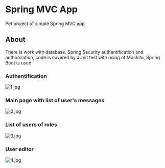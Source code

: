# Spring MVC App
Pet project of simple Spring MVC app

## About
There is work with database, Spring Security authentification and authorization,
code is covered by JUnit test with using of Mockito,
Spring Boot is used

### Authentification
<img src="https://ltdfoto.ru/images/2023/03/12/1.jpg" alt="1.jpg" border="0" />

### Main page with list of user's messages
<img src="https://ltdfoto.ru/images/2023/03/12/2.jpg" alt="2.jpg" border="0"/>

### List of users of roles
<img src="https://ltdfoto.ru/images/2023/03/12/3.jpg" alt="3.jpg" border="0" />

### User editor
<img src="https://ltdfoto.ru/images/2023/03/12/4.jpg" alt="4.jpg" border="0"/>
 
